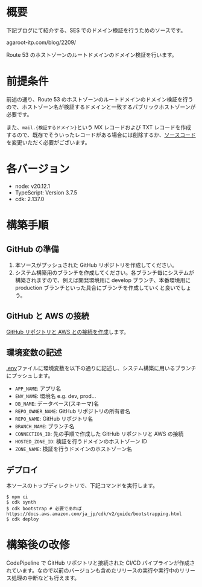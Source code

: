 # 概要

下記ブログにて紹介する、SES でのドメイン検証を行うためのソースです。

agaroot-itp.com/blog/2209/

Route 53 のホストゾーンのルートドメインのドメイン検証を行います。

# 前提条件

前述の通り、Route 53 のホストゾーンのルートドメインのドメイン検証を行うので、ホストゾーン名が検証するドメインと一致するパブリックホストゾーンが必要です。

また、`mail.{検証するドメイン}`という MX レコードおよび TXT レコードを作成するので、既存でそういったレコードがある場合には削除するか、[ソースコード](./lib/wrapper/SESWrapper.ts)を変更いただく必要がございます。

# 各バージョン

- node: v20.12.1
- TypeScript: Version 3.7.5
- cdk: 2.137.0

# 構築手順

## GitHub の準備

1. 本ソースがプッシュされた GitHub リポジトリを作成してください。
1. システム構築用のブランチを作成してください。各ブランチ毎にシステムが構築されますので、例えば開発環境用に develop ブランチ、本番環境用に production ブランチといった具合にブランチを作成していくと良いでしょう。

## GitHub と AWS の接続

[GitHub リポジトリと AWS との接続を作成](https://docs.aws.amazon.com/ja_jp/codepipeline/latest/userguide/connections-github.html)します。

## 環境変数の記述

[.env](./.env)ファイルに環境変数を以下の通りに記述し、システム構築に用いるブランチにプッシュします。

- `APP_NAME`: アプリ名
- `ENV_NAME`: 環境名 e.g. dev, prod...
- `DB_NAME`: データベース(スキーマ)名
- `REPO_OWNER_NAME`: GitHub リポジトリの所有者名
- `REPO_NAME`: GitHub リポジトリ名
- `BRANCH_NAME`: ブランチ名
- `CONNECTION_ID`: 先の手順で作成した GitHub リポジトリと AWS の接続
- `HOSTED_ZONE_ID`: 検証を行うドメインのホストゾーン ID
- `ZONE_NAME`: 検証を行うドメインのホストゾーン名

## デプロイ

本ソースのトップディレクトリで、下記コマンドを実行します。

```
$ npm ci
$ cdk synth
$ cdk bootstrap # 必要であれば https://docs.aws.amazon.com/ja_jp/cdk/v2/guide/bootstrapping.html
$ cdk deploy
```

# 構築後の改修

CodePipeline で GitHub リポジトリと接続された CI/CD パイプラインが作成されています。なので以前のバージョンも含めたリリースの実行や実行中のリリース処理の中断なども行えます。

